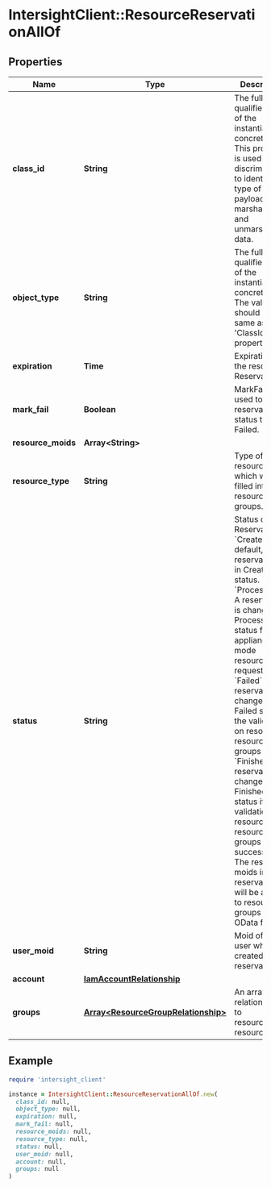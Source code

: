 # IntersightClient::ResourceReservationAllOf

## Properties

| Name | Type | Description | Notes |
| ---- | ---- | ----------- | ----- |
| **class_id** | **String** | The fully-qualified name of the instantiated, concrete type. This property is used as a discriminator to identify the type of the payload when marshaling and unmarshaling data. | [default to &#39;resource.Reservation&#39;] |
| **object_type** | **String** | The fully-qualified name of the instantiated, concrete type. The value should be the same as the &#39;ClassId&#39; property. | [default to &#39;resource.Reservation&#39;] |
| **expiration** | **Time** | Expiration of the resource Reservation. | [optional][readonly] |
| **mark_fail** | **Boolean** | MarkFail is used to set the reservation status to Failed. | [optional] |
| **resource_moids** | **Array&lt;String&gt;** |  | [optional] |
| **resource_type** | **String** | Type of resources which will get filled into the resource groups. | [optional] |
| **status** | **String** | Status of the Reservation. * &#x60;Created&#x60; - By default, a reservation is in Created status. * &#x60;Processing&#x60; - A reservation is changed to Processing status for appliance mode resource claim requests. * &#x60;Failed&#x60; - A reservation is changed to Failed status if the validations on resources, resource groups fails. * &#x60;Finished&#x60; - A reservation is changed to Finished status if the validations on resources, resource groups are successful. The resource moids in reservation will be added to resource groups using OData filters. | [optional][readonly][default to &#39;Created&#39;] |
| **user_moid** | **String** | Moid of the user who created the reservation. | [optional][readonly] |
| **account** | [**IamAccountRelationship**](IamAccountRelationship.md) |  | [optional] |
| **groups** | [**Array&lt;ResourceGroupRelationship&gt;**](ResourceGroupRelationship.md) | An array of relationships to resourceGroup resources. | [optional] |

## Example

```ruby
require 'intersight_client'

instance = IntersightClient::ResourceReservationAllOf.new(
  class_id: null,
  object_type: null,
  expiration: null,
  mark_fail: null,
  resource_moids: null,
  resource_type: null,
  status: null,
  user_moid: null,
  account: null,
  groups: null
)
```

